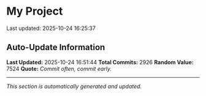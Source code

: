 # My Project


Last updated: 2025-10-24 16:25:37





















































































































































































































































































































































































































































































































































































































































































































































































































































































































































































































































































































































































































































































































































































































































































































































































































































































































































































































































































































































































































































































































































































































































































































































































































































































































































































































































































































































































































































































































































































































































































































































































































































































































































































































































## Auto-Update Information

**Last Updated:** 2025-10-24 16:51:44
**Total Commits:** 2926
**Random Value:** 7524
**Quote:** _Commit often, commit early._

---
_This section is automatically generated and updated._